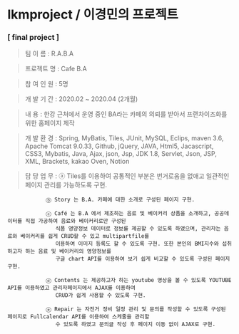 # lkmproject / 이경민의 프로젝트

### [ final project ]
>팀    이 름 : R.A.B.A

>프로젝트 명 : Cafe B.A 

>참 여 인 원 : 5명

>개 발 기 간 : 2020.02 ~ 2020.04 (2개월)  

>내       용 : 한강 근처에서 운영 중인 BA라는 카페의 의뢰를 받아서 프랜차이즈화를 위한 홈페이지 제작  

>개 발 환 경 : Spring, MyBatis, Tiles, JUnit, MySQL, Eclips, maven 3.6, Apache Tomcat 9.0.33, Github, jQuery, JAVA, Html5, Jacascript,                  CSS3, Mybatis, Java, Ajax, json, Jsp, JDK 1.8, Servlet, Json, JSP, XML, Brackets, kakao Oven, Notion  
                
>담 당 업 무 :  ⓐ Tiles를 이용하여 공통적인 부분은 번거로움을 없애고 일관적인 페이지 관리를 가능하도록 구현.

                ⓑ Story 는 B.A. 카페에 대한 소개로 구성된 페이지 구현.
                
                ⓒ Café 는 B.A 에서 제조하는 음료 및 베이커리 상품을 소개하고, 공공데이터를 직접 가공하여 음료와 베이커리로만 구성된
                   식품 영양정보 데이터로 정보를 제공할 수 있도록 하였으며, 관리자는 음료와 베이커리를 쉽게 CRUD할 수 있고 multipartfile를
                   이용하여 이미지 등록도 할 수 있도록 구현. 또한 본인의 BMI지수와 섭취하고자 하는 음료 및 베이커리의 영양정보를
                   구글 chart API를 이용하여 보기 쉽게 비교할 수 있도록 구성된 페이지 구현.
                   
                ⓓ Contents 는 제공하고자 하는 youtube 영상을 볼 수 있도록 YOUTUBE API를 이용하였고 관리자페이지에서 AJAX를 이용하여
                   CRUD가 쉽게 사용할 수 있도록 구현.
                   
                ⓔ Repair 는 자전거 정비 일정 관리 및 문의를 작성할 수 있도록 구성된 페이지로 Fullcalendar API를 이용하여 스케줄을 관리할
                   수 있도록 하였고 문의글 작성 후 페이지 이동 없이 AJAX로 구현.
